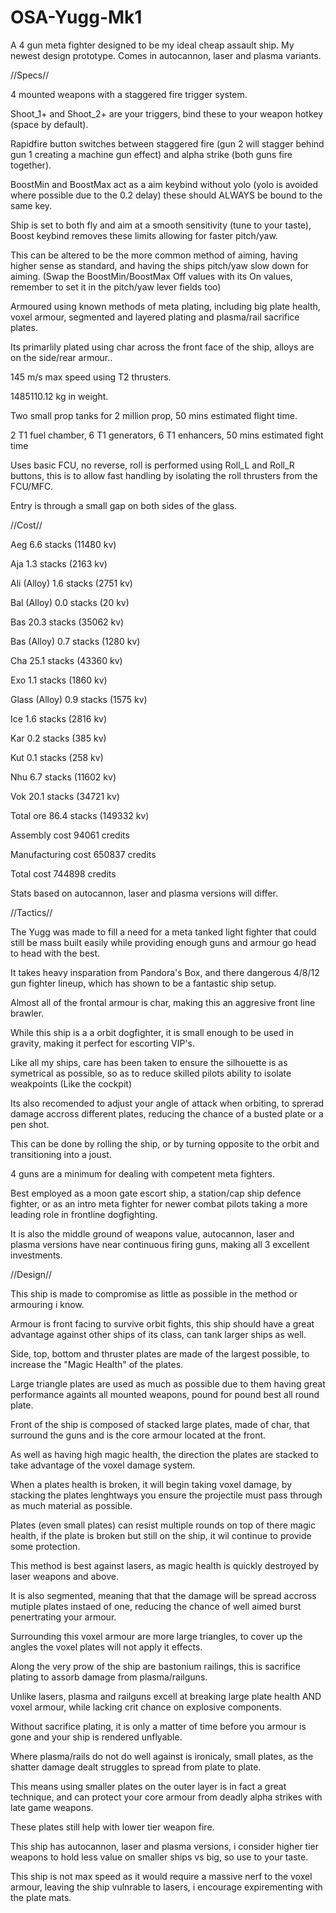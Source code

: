 # OSA-Yugg-Mk1
A 4 gun meta fighter designed to be my ideal cheap assault ship. My newest design prototype. Comes in autocannon, laser and plasma variants.


//Specs//


4 mounted weapons with a staggered fire trigger system.

Shoot_1+ and Shoot_2+ are your triggers, bind these to your weapon hotkey (space by default).

Rapidfire button switches between staggered fire (gun 2 will stagger behind gun 1 creating a machine gun effect) and alpha strike (both guns fire together).

BoostMin and BoostMax act as a aim keybind without yolo (yolo is avoided where possible due to the 0.2 delay) these should ALWAYS be bound to the same key.

Ship is set to both fly and aim at a smooth sensitivity (tune to your taste), Boost keybind removes these limits allowing for faster pitch/yaw.

This can be altered to be the more common method of aiming, having higher sense as standard, and having the ships pitch/yaw slow down for aiming.
(Swap the BoostMin/BoostMax Off values with its On values, remember to set it in the pitch/yaw lever fields too)

Armoured using known methods of meta plating, including big plate health, voxel armour, segmented and layered plating and plasma/rail sacrifice plates.

Its primarlily plated using char across the front face of the ship, alloys are on the side/rear armour..

145 m/s max speed using T2 thrusters.

1485110.12 kg in weight.

Two small prop tanks for 2 million prop, 50 mins estimated flight time.

2 T1 fuel chamber, 6 T1 generators, 6 T1 enhancers, 50 mins estimated fight time

Uses basic FCU, no reverse, roll is performed using Roll_L and Roll_R buttons, this is to allow fast handling by isolating the roll thrusters from the FCU/MFC.

Entry is through a small gap on both sides of the glass.



//Cost//


Aeg 6.6 stacks (11480 kv)

Aja 1.3 stacks (2163 kv)

Ali (Alloy) 1.6 stacks (2751 kv)

Bal (Alloy) 0.0 stacks (20 kv)

Bas 20.3 stacks (35062 kv)

Bas (Alloy) 0.7 stacks (1280 kv)

Cha 25.1 stacks (43360 kv)

Exo 1.1 stacks (1860 kv)

Glass (Alloy) 0.9 stacks (1575 kv)

Ice 1.6 stacks (2816 kv)

Kar 0.2 stacks (385 kv)

Kut 0.1 stacks (258 kv)

Nhu 6.7 stacks (11602 kv)

Vok 20.1 stacks (34721 kv)

Total ore 86.4 stacks (149332 kv)

Assembly cost 94061 credits

Manufacturing cost 650837 credits

Total cost 744898 credits

Stats based on autocannon, laser and plasma versions will differ.


//Tactics//


The Yugg was made to fill a need for a meta tanked light fighter that could still be mass built easily while providing enough guns and armour go head to head with the best.

It takes heavy insparation from Pandora's Box, and there dangerous 4/8/12 gun fighter lineup, which has shown to be a fantastic ship setup.

Almost all of the frontal armour is char, making this an aggresive front line brawler.

While this ship is a a orbit dogfighter, it is small enough to be used in gravity, making it perfect for escorting VIP's.

Like all my ships, care has been taken to ensure the silhouette is as symetrical as possible, so as to reduce skilled pilots ability to isolate weakpoints (Like the cockpit)

Its also recomended to adjust your angle of attack when orbiting, to sprerad damage accross different plates, reducing the chance of a busted plate or a pen shot.

This can be done by rolling the ship, or by turning opposite to the orbit and transitioning into a joust.

4 guns are a minimum for dealing with competent meta fighters.

Best employed as a moon gate escort ship, a station/cap ship defence fighter, or as an intro meta fighter for newer combat pilots taking a more leading role in frontline dogfighting.

It is also the middle ground of weapons value, autocannon, laser and plasma versions have near continuous firing guns, making all 3 excellent investments.


//Design//


This ship is made to compromise as little as possible in the method or armouring i know.

Armour is front facing to survive orbit fights, this ship should have a great advantage against other ships of its class, can tank larger ships as well.

Side, top, bottom and thruster plates are made of the largest possible, to increase the "Magic Health" of the plates.

Large triangle plates are used as much as possible due to them having great performance againts all mounted weapons, pound for pound best all round plate.

Front of the ship is composed of stacked large plates, made of char, that surround the guns and is the core armour located at the front.

As well as having high magic health, the direction the plates are stacked to take advantage of the voxel damage system.

When a plates health is broken, it will begin taking voxel damage, by stacking the plates lenghtways you ensure the projectile must pass through as much material as possible.

Plates (even small plates) can resist multiple rounds on top of there magic health, if the plate is broken but still on the ship, it wil continue to provide some protection.

This method is best against lasers, as magic health is quickly destroyed by laser weapons and above.

It is also segmented, meaning that that the damage will be spread accross mutiple plates instaed of one, reducing the chance of well aimed burst penertrating your armour.

Surrounding this voxel armour are more large triangles, to cover up the angles the voxel plates will not apply it effects.

Along the very prow of the ship are bastonium railings, this is sacrifice plating to assorb damage from plasma/railguns.

Unlike lasers, plasma and railguns excell at breaking large plate health AND voxel armour, while lacking crit chance on explosive components.

Without sacrifice plating, it is only a matter of time before you armour is gone and your ship is rendered unflyable.

Where plasma/rails do not do well against is ironicaly, small plates, as the shatter damage dealt struggles to spread from plate to plate.

This means using smaller plates on the outer layer is in fact a great technique, and can protect your core armour from deadly alpha strikes with late game weapons.

These plates still help with lower tier weapon fire.

This ship has autocannon, laser and plasma versions, i consider higher tier weapons to hold less value on smaller ships vs big, so use to your taste.

This ship is not max speed as it would require a massive nerf to the voxel armour, leaving the ship vulnrable to lasers, i encourage expirementing with the plate mats.
